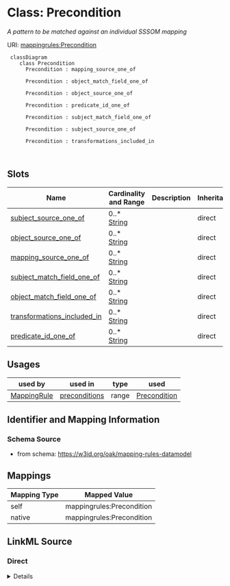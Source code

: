 # Class: Precondition


_A pattern to be matched against an individual SSSOM mapping_





URI: [mappingrules:Precondition](https://w3id.org/oak/mapping-rules-datamodel/Precondition)




```{mermaid}
 classDiagram
    class Precondition
      Precondition : mapping_source_one_of
        
      Precondition : object_match_field_one_of
        
      Precondition : object_source_one_of
        
      Precondition : predicate_id_one_of
        
      Precondition : subject_match_field_one_of
        
      Precondition : subject_source_one_of
        
      Precondition : transformations_included_in
        
      
```




<!-- no inheritance hierarchy -->


## Slots

| Name | Cardinality and Range | Description | Inheritance |
| ---  | --- | --- | --- |
| [subject_source_one_of](subject_source_one_of.md) | 0..* <br/> [String](String.md) |  | direct |
| [object_source_one_of](object_source_one_of.md) | 0..* <br/> [String](String.md) |  | direct |
| [mapping_source_one_of](mapping_source_one_of.md) | 0..* <br/> [String](String.md) |  | direct |
| [subject_match_field_one_of](subject_match_field_one_of.md) | 0..* <br/> [String](String.md) |  | direct |
| [object_match_field_one_of](object_match_field_one_of.md) | 0..* <br/> [String](String.md) |  | direct |
| [transformations_included_in](transformations_included_in.md) | 0..* <br/> [String](String.md) |  | direct |
| [predicate_id_one_of](predicate_id_one_of.md) | 0..* <br/> [String](String.md) |  | direct |





## Usages

| used by | used in | type | used |
| ---  | --- | --- | --- |
| [MappingRule](MappingRule.md) | [preconditions](preconditions.md) | range | [Precondition](Precondition.md) |






## Identifier and Mapping Information







### Schema Source


* from schema: https://w3id.org/oak/mapping-rules-datamodel





## Mappings

| Mapping Type | Mapped Value |
| ---  | ---  |
| self | mappingrules:Precondition |
| native | mappingrules:Precondition |





## LinkML Source

<!-- TODO: investigate https://stackoverflow.com/questions/37606292/how-to-create-tabbed-code-blocks-in-mkdocs-or-sphinx -->

### Direct

<details>
```yaml
name: Precondition
description: A pattern to be matched against an individual SSSOM mapping
from_schema: https://w3id.org/oak/mapping-rules-datamodel
attributes:
  subject_source_one_of:
    name: subject_source_one_of
    from_schema: https://w3id.org/oak/mapping-rules-datamodel
    rank: 1000
    multivalued: true
    domain_of:
    - Precondition
  object_source_one_of:
    name: object_source_one_of
    from_schema: https://w3id.org/oak/mapping-rules-datamodel
    rank: 1000
    multivalued: true
    domain_of:
    - Precondition
  mapping_source_one_of:
    name: mapping_source_one_of
    from_schema: https://w3id.org/oak/mapping-rules-datamodel
    rank: 1000
    multivalued: true
    domain_of:
    - Precondition
  subject_match_field_one_of:
    name: subject_match_field_one_of
    from_schema: https://w3id.org/oak/mapping-rules-datamodel
    rank: 1000
    multivalued: true
    domain_of:
    - Precondition
  object_match_field_one_of:
    name: object_match_field_one_of
    from_schema: https://w3id.org/oak/mapping-rules-datamodel
    rank: 1000
    multivalued: true
    domain_of:
    - Precondition
  transformations_included_in:
    name: transformations_included_in
    from_schema: https://w3id.org/oak/mapping-rules-datamodel
    rank: 1000
    multivalued: true
    domain_of:
    - Precondition
  predicate_id_one_of:
    name: predicate_id_one_of
    from_schema: https://w3id.org/oak/mapping-rules-datamodel
    rank: 1000
    multivalued: true
    domain_of:
    - Precondition

```
</details>

### Induced

<details>
```yaml
name: Precondition
description: A pattern to be matched against an individual SSSOM mapping
from_schema: https://w3id.org/oak/mapping-rules-datamodel
attributes:
  subject_source_one_of:
    name: subject_source_one_of
    from_schema: https://w3id.org/oak/mapping-rules-datamodel
    rank: 1000
    multivalued: true
    alias: subject_source_one_of
    owner: Precondition
    domain_of:
    - Precondition
    range: string
  object_source_one_of:
    name: object_source_one_of
    from_schema: https://w3id.org/oak/mapping-rules-datamodel
    rank: 1000
    multivalued: true
    alias: object_source_one_of
    owner: Precondition
    domain_of:
    - Precondition
    range: string
  mapping_source_one_of:
    name: mapping_source_one_of
    from_schema: https://w3id.org/oak/mapping-rules-datamodel
    rank: 1000
    multivalued: true
    alias: mapping_source_one_of
    owner: Precondition
    domain_of:
    - Precondition
    range: string
  subject_match_field_one_of:
    name: subject_match_field_one_of
    from_schema: https://w3id.org/oak/mapping-rules-datamodel
    rank: 1000
    multivalued: true
    alias: subject_match_field_one_of
    owner: Precondition
    domain_of:
    - Precondition
    range: string
  object_match_field_one_of:
    name: object_match_field_one_of
    from_schema: https://w3id.org/oak/mapping-rules-datamodel
    rank: 1000
    multivalued: true
    alias: object_match_field_one_of
    owner: Precondition
    domain_of:
    - Precondition
    range: string
  transformations_included_in:
    name: transformations_included_in
    from_schema: https://w3id.org/oak/mapping-rules-datamodel
    rank: 1000
    multivalued: true
    alias: transformations_included_in
    owner: Precondition
    domain_of:
    - Precondition
    range: string
  predicate_id_one_of:
    name: predicate_id_one_of
    from_schema: https://w3id.org/oak/mapping-rules-datamodel
    rank: 1000
    multivalued: true
    alias: predicate_id_one_of
    owner: Precondition
    domain_of:
    - Precondition
    range: string

```
</details>